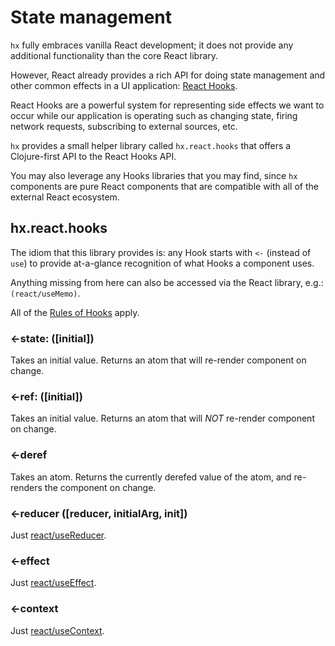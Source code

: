 # State management

`hx` fully embraces vanilla React development; it does not provide any 
additional functionality than the core React library.

However, React already provides a rich API for doing state management and other
common effects in a UI application: [React Hooks](https://reactjs.org/docs/hooks-overview.html).

React Hooks are a powerful system for representing side effects we want to occur
while our application is operating such as changing state, firing network
requests, subscribing to external sources, etc.

`hx` provides a small helper library called `hx.react.hooks` that offers a
Clojure-first API to the React Hooks API.

You may also leverage any Hooks libraries that you may find, since `hx` 
components are pure React components that are compatible with all of the 
external React ecosystem.

## hx.react.hooks

The idiom that this library provides is: any Hook starts with `<-` 
(instead of `use`) to provide at-a-glance recognition of what Hooks a component
uses.

Anything missing from here can also be accessed via the React library, e.g.:
`(react/useMemo)`.

All of the [Rules of Hooks](https://reactjs.org/docs/hooks-overview.html#%EF%B8%8F-rules-of-hooks)
apply.

### <-state: ([initial])

Takes an initial value. Returns an atom that will re-render component on change.

### <-ref: ([initial])

Takes an initial value. Returns an atom that will _NOT_ re-render component on
change.

### <-deref

Takes an atom. Returns the currently derefed value of the atom, and re-renders 
the component on change.

### <-reducer ([reducer, initialArg, init])
Just [react/useReducer](https://reactjs.org/docs/hooks-reference.html#usereducer).

### <-effect
Just [react/useEffect](https://reactjs.org/docs/hooks-reference.html#useeffect).


### <-context
Just [react/useContext](https://reactjs.org/docs/hooks-reference.html#usecontext).
